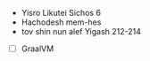   * Yisro Likutei Sichos 6
  * Hachodesh mem-hes
  * tov shin nun alef Yigash 212-214
  * [ ] GraalVM